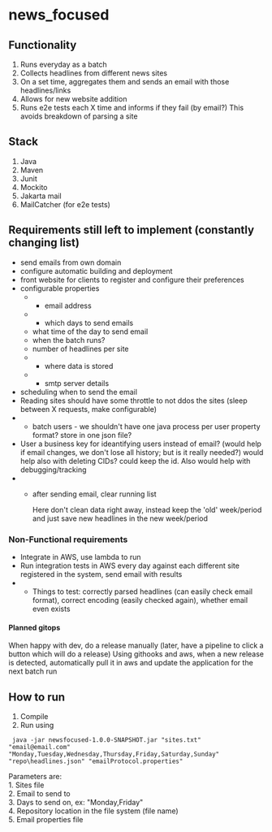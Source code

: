 # news_focused

## Functionality
1. Runs everyday as a batch
2. Collects headlines from different news sites
3. On a set time, aggregates them and sends an email with those headlines/links
4. Allows for new website addition
5. Runs e2e tests each X time and informs if they fail (by email?)
This avoids breakdown of parsing a site

## Stack
1. Java
2. Maven
3. Junit
4. Mockito
5. Jakarta mail
6. MailCatcher (for e2e tests)

## Requirements still left to implement (constantly changing list)
* send emails from own domain
* configure automatic building and deployment
* front website for clients to register and configure their preferences
* configurable properties
    - + email address
    - + which days to send emails
    - what time of the day to send email
    - when the batch runs?
    - number of headlines per site
    - + where data is stored
    - + smtp server details
* scheduling when to send the email
* Reading sites should have some throttle to not ddos the sites (sleep between X requests, make configurable)
* + batch users - we shouldn't have one java process per user
    property format?
        store in one json file?
* User a business key for ideantifying users instead of email? (would help if email changes, we don't lose all history; but is it really needed?)
    would help also with deleting CIDs? could keep the id. Also would help with debugging/tracking
* + after sending email, clear running list
    
    Here don't clean data right away, instead keep the 'old' week/period and just save new headlines in the new week/period

### Non-Functional requirements
* Integrate in AWS, use lambda to run
* Run integration tests in AWS every day against each different site registered in the system, send email with results
* * Things to test: correctly parsed headlines (can easily check email format), correct encoding (easily checked again), whether email even exists

#### Planned gitops
When happy with dev, do a release manually (later, have a pipeline to click a button which will do a release)
Using githooks and aws, when a new release is detected, automatically pull it in aws and update the application for the next batch run

## How to run
1. Compile
2. Run using
```
 java -jar newsfocused-1.0.0-SNAPSHOT.jar "sites.txt" "email@email.com" "Monday,Tuesday,Wednesday,Thursday,Friday,Saturday,Sunday" "repo\headlines.json" "emailProtocol.properties"
```
Parameters are:<br/>
    1. Sites file<br/>
    2. Email to send to<br/>
    3. Days to send on, ex: "Monday,Friday"<br/>
    4. Repository location in the file system (file name)<br/>
    5. Email properties file<br/>
